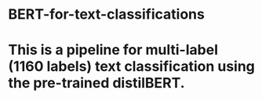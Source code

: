 # BERT-for-text-classifications
# This is a pipeline for multi-label (1160 labels) text classification using the pre-trained distilBERT.
